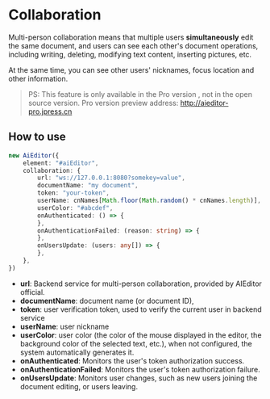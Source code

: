# Collaboration

Multi-person collaboration means that multiple users **simultaneously** edit the same document, and users can see each other's document operations, including writing, deleting, modifying text content, inserting pictures, etc.

At the same time, you can see other users' nicknames, focus location and other information.

> PS: This feature is only available in the Pro version , not in the open source version. Pro version preview address: http://aieditor-pro.jpress.cn

## How to use

```typescript
new AiEditor({
    element: "#aiEditor",
    collaboration: {
        url: "ws://127.0.0.1:8080?somekey=value",
        documentName: "my document",
        token: "your-token",
        userName: cnNames[Math.floor(Math.random() * cnNames.length)],
        userColor: "#abcdef",
        onAuthenticated: () => {
        },
        onAuthenticationFailed: (reason: string) => {
        },
        onUsersUpdate: (users: any[]) => {
        },
    },
})
```

- **url**: Backend service for multi-person collaboration, provided by AIEditor official.
- **documentName**: document name (or document ID),
- **token**: user verification token, used to verify the current user in backend service
- **userName**: user nickname
- **userColor**: user color (the color of the mouse displayed in the editor, the background color of the selected text, etc.), when not configured, the system automatically generates it.
- **onAuthenticated**: Monitors the user's token authorization success.
- **onAuthenticationFailed**: Monitors the user's token authorization failure.
- **onUsersUpdate**: Monitors user changes, such as new users joining the document editing, or users leaving.